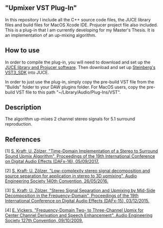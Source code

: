 ## "Upmixer VST Plug-In"
In this repository I include all the C++ source code files, the JUCE library files and build files for MacOS Xcode IDE. Projucer project file also included.
This is a plug-in that I am currently developing for my Master's Thesis. It is an implementation of an up-mixing algorithm.


## How to use
In order to compile the plug-in, you will need to download and set up the [JUCE library and Projucer software](https://shop.juce.com/get-juce/download).
Then download and set up [Steinberg's VST3_SDK](https://www.steinberg.net/en/company/developers.html) into JUCE.

In order to just use the plug-in, simply copy the pre-build VST file from the "Builds" folder to your DAW plugins folder.
For MacOS users, copy the pre-build VST file to this path "~/Library/Audio/Plug-Ins/VST".


## Description
The algorithm up-mixes 2 channel stereo signals for 5.1 surround reproduction.


## References
[1] [S. Kraft; U. Zölzer,
    "Time-Domain Implementation of a Stereo to Surround Sound Upmix Algorithm",
    Proceedings of the 19th International Conference on Digital Audio Effects (DAFx-16), 05/09/2017.](http://dafx16.vutbr.cz/dafxpapers/17-DAFx-16_paper_32-PN.pdf)

[2] [S. Kraft; U. Zölzer,
    "Low-complexity stereo signal decomposition and source separation for application in stereo to 3D upmixing",
    Audio Engineering Society 140th Convention, 26/05/2016.](http://www.aes.org/e-lib/browse.cfm?elib=18284)
    
[3] [S. Kraft; U. Zölzer,
    "Stereo Signal Separation and Upmixing by Mid-Side Decomposition in the Frequency-Domain",
    Proceedings of the 19th International Conference on Digital Audio Effects (DAFx-15), 03/12/2015.](https://www.ntnu.edu/documents/1001201110/1266017954/DAFx-15_submission_9.pdf)
    
[4] [E. Vickers,
    "Frequency-Domain Two- to Three-Channel Upmix for Center Channel Derivation and Speech Enhancement".
    Audio Engineering Society 127th Convention, 09/10/2009.](http://www.aes.org/e-lib/browse.cfm?elib=15112)
